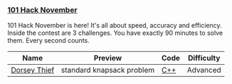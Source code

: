 
### [101 Hack November](https://www.hackerrank.com/contests/101nov13)
101 Hack November is here! It's all about speed, accuracy and efficiency. Inside the contest are 3 challenges. You have exactly 90 minutes to solve them. Every second counts.



Name | Preview | Code | Difficulty
---- | ------- | ---- | ----------
[Dorsey Thief](https://www.hackerrank.com/contests/101nov13/challenges/dorsey-thief)|standard knapsack problem|[C++](dorsey-thief.cpp)|Advanced

